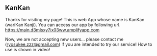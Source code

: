 ## KanKan
Thanks for visiting my page! This is web App whose name is KanKan (wariKan Kanji).
You can access our app by following url.
https://main.d3mlsxy7ix03ww.amplifyapp.com

Now, we are not accepting new users... please contact me (ryosukee.zzz@gmail.com) if you are intended to try our service!
How to use is shown in video!
